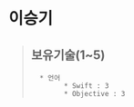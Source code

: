 이승기
=====

> ## 보유기술(1~5)
>    
>       * 언어  
>             * Swift : 3  
>             * Objective : 3
    
